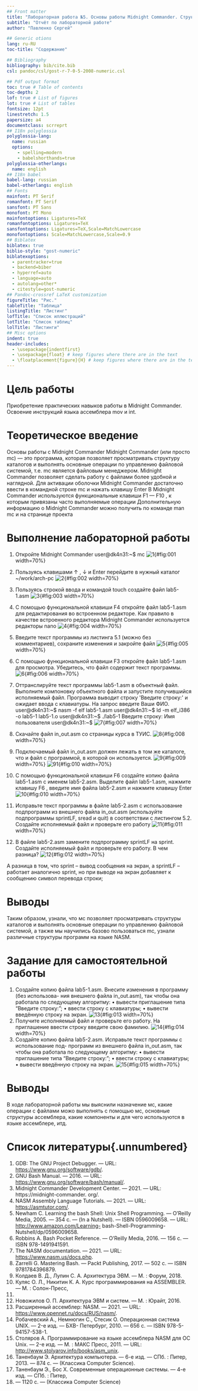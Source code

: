 ```yaml
---
## Front matter
title: "Лабораторная работа №5. Основы работы Midnight Commander. Структура программы на языке ассемблера. Системные вызовы в ОС Linux отчёта по лабораторной работе"
subtitle: "Отчёт по лабораторной работе"
author: "Павленко Сергей"

## Generic otions
lang: ru-RU
toc-title: "Содержание"

## Bibliography
bibliography: bib/cite.bib
csl: pandoc/csl/gost-r-7-0-5-2008-numeric.csl

## Pdf output format
toc: true # Table of contents
toc-depth: 2
lof: true # List of figures
lot: true # List of tables
fontsize: 12pt
linestretch: 1.5
papersize: a4
documentclass: scrreprt
## I18n polyglossia
polyglossia-lang:
  name: russian
  options:
	- spelling=modern
	- babelshorthands=true
polyglossia-otherlangs:
  name: english
## I18n babel
babel-lang: russian
babel-otherlangs: english
## Fonts
mainfont: PT Serif
romanfont: PT Serif
sansfont: PT Sans
monofont: PT Mono
mainfontoptions: Ligatures=TeX
romanfontoptions: Ligatures=TeX
sansfontoptions: Ligatures=TeX,Scale=MatchLowercase
monofontoptions: Scale=MatchLowercase,Scale=0.9
## Biblatex
biblatex: true
biblio-style: "gost-numeric"
biblatexoptions:
  - parentracker=true
  - backend=biber
  - hyperref=auto
  - language=auto
  - autolang=other*
  - citestyle=gost-numeric
## Pandoc-crossref LaTeX customization
figureTitle: "Рис."
tableTitle: "Таблица"
listingTitle: "Листинг"
lofTitle: "Список иллюстраций"
lotTitle: "Список таблиц"
lolTitle: "Листинги"
## Misc options
indent: true
header-includes:
  - \usepackage{indentfirst}
  - \usepackage{float} # keep figures where there are in the text
  - \floatplacement{figure}{H} # keep figures where there are in the text
---
```


# Цель работы

Приобретение практических навыков работы в Midnight Commander. Освоение инструкций
языка ассемблера mov и int.

# Теоретическое введение

Основы работы с Midnight Commander
Midnight Commander (или просто mc) — это программа, которая позволяет просматривать
структуру каталогов и выполнять основные операции по управлению файловой системой,
т.е. mc является файловым менеджером. Midnight Commander позволяет сделать работу с
файлами более удобной и наглядной.
Для активации оболочки Midnight Commander достаточно ввести в командной строке mc и
нажать клавишу Enter 
В Midnight Commander используются функциональные клавиши F1 — F10 , к которым
привязаны часто выполняемые операции 
Дополнительную информацию о Midnight Commander можно получить по команде man
mc и на странице проекта

# Выполнение лабораторной работы

1. Откройте Midnight Commander
user@dk4n31:~$ mc
![1](image/1.jpg){#fig:001 width=70%}

2. Пользуясь клавишами ↑ , ↓ и Enter перейдите в нужный каталог ~/work/arch-pc 
![2](image/2.jpg){#fig:002 width=70%}

3. Пользуясь строкой ввода и командой touch создайте файл lab5-1.asm
![3](image/3.jpg){#fig:003 width=70%}

4. С помощью функциональной клавиши F4 откройте файл lab5-1.asm для редактирования во встроенном редакторе. Как правило в качестве встроенного редактора Midnight Commander используется редакторы nano
![4](image/4.jpg){#fig:004 width=70%}

5. Введите текст программы из листинга 5.1 (можно без комментариев), сохраните изменения и закройте файл
![5](image/5.jpg){#fig:005 width=70%}

6. С помощью функциональной клавиши F3 откройте файл lab5-1.asm для просмотра.
Убедитесь, что файл содержит текст программы.
![6](image/6.jpg){#fig:006 width=70%}

7. Оттранслируйте текст программы lab5-1.asm в объектный файл. Выполните компоновку объектного файла и запустите получившийся исполняемый файл. Программа выводит строку 'Введите строку:' и ожидает ввода с клавиатуры. На запрос введите
Ваши ФИО.
user@dk4n31:~$ nasm -f elf lab5-1.asm
user@dk4n31:~$ ld -m elf_i386 -o lab5-1 lab5-1.o
user@dk4n31:~$ ./lab5-1
Введите строку:
Имя пользователя
user@dk4n31:~$
![7](image/7.jpg){#fig:007 width=70%}

8. Скачайте файл in_out.asm со страницы курса в ТУИС.
![8](image/8.jpg){#fig:008 width=70%}

9. Подключаемый файл in_out.asm должен лежать в том же каталоге, что и файл с программой, в которой он используется.
![9](image/9.jpg){#fig:009 width=70%}
![91](image/91.jpg){#fig:010 width=70%}

10. С помощью функциональной клавиши F6 создайте копию файла lab5-1.asm с именем lab5-2.asm. Выделите файл lab5-1.asm, нажмите клавишу F6 , введите имя файла lab5-2.asm и нажмите клавишу Enter
![10](image/10.jpg){#fig:010 width=70%}

11. Исправьте текст программы в файле lab5-2.asm с использование подпрограмм из внешнего файла in_out.asm (используйте подпрограммы sprintLF, sread и quit) в соответствии с листингом 5.2. Создайте исполняемый файл и проверьте его работу
![11](image/11.jpg){#fig:011 width=70%}

12. В файле lab5-2.asm замените подпрограмму sprintLF на sprint. Создайте исполняемый файл и проверьте его работу. В чем разница?
![12](image/12.jpg){#fig:012 width=70%}

А разница в том, что sprint – вывод сообщения на экран, а
sprintLF – работает аналогично sprint, но при выводе на экран добавляет к сообщению символ перевода строки;

# Выводы

Таким образом, узнали, что мс позволяет просматривать структуры каталогов и выполнять основные операции по управлению файловой системой, а также мы научились базово пользоваться mc, узнали различные структуры программ на языке NASM.

# Задание для самостоятельной работы

1. Создайте копию файла lab5-1.asm. Внесите изменения в программу (без использова-
ния внешнего файла in_out.asm), так чтобы она работала по следующему алгоритму:
• вывести приглашение типа “Введите строку:”;
• ввести строку с клавиатуры;
• вывести введённую строку на экран.
![13](image/13.jpg){#fig:013 width=70%}
2. Получите исполняемый файл и проверьте его работу. На приглашение ввести строку
введите свою фамилию.
![14](image/14.jpg){#fig:014 width=70%}
3. Создайте копию файла lab5-2.asm. Исправьте текст программы с использование под-
программ из внешнего файла in_out.asm, так чтобы она работала по следующему
алгоритму:
• вывести приглашение типа “Введите строку:”;
• ввести строку с клавиатуры;
• вывести введённую строку на экран.
![15](image/15.jpg){#fig:015 width=70%}

# Выводы 

В ходе лабораторной работы мы выяснили назначение мс, какие операции с файлами можо выполнять с помощью мс, основные структуры ассемблера, какие компоненты и для чего используются в языке ассемблере, итд.

# Список литературы{.unnumbered}

1. GDB: The GNU Project Debugger. — URL: https://www.gnu.org/software/gdb/.
2. GNU Bash Manual. — 2016. — URL: https://www.gnu.org/software/bash/manual/.
3. Midnight Commander Development Center. — 2021. — URL: https://midnight-commander.
org/.
4. NASM Assembly Language Tutorials. — 2021. — URL: https://asmtutor.com/.
5. Newham C. Learning the bash Shell: Unix Shell Programming. — O’Reilly Media, 2005. —
354 с. — (In a Nutshell). — ISBN 0596009658. — URL: http://www.amazon.com/Learning-
bash-Shell-Programming-Nutshell/dp/0596009658.
6. Robbins A. Bash Pocket Reference. — O’Reilly Media, 2016. — 156 с. — ISBN 978-1491941591.
7. The NASM documentation. — 2021. — URL: https://www.nasm.us/docs.php.
8. Zarrelli G. Mastering Bash. — Packt Publishing, 2017. — 502 с. — ISBN 9781784396879.
9. Колдаев В. Д., Лупин С. А. Архитектура ЭВМ. — М. : Форум, 2018.
10. Куляс О. Л., Никитин К. А. Курс программирования на ASSEMBLER. — М. : Солон-Пресс,
2017.
11. Новожилов О. П. Архитектура ЭВМ и систем. — М. : Юрайт, 2016.
12. Расширенный ассемблер: NASM. — 2021. — URL: https://www.opennet.ru/docs/RUS/nasm/.
13. Робачевский А., Немнюгин С., Стесик О. Операционная система UNIX. — 2-е изд. — БХВ-
Петербург, 2010. — 656 с. — ISBN 978-5-94157-538-1.
14. Столяров А. Программирование на языке ассемблера NASM для ОС Unix. — 2-е изд. —
М. : МАКС Пресс, 2011. — URL: http://www.stolyarov.info/books/asm_unix.
15. Таненбаум Э. Архитектура компьютера. — 6-е изд. — СПб. : Питер, 2013. — 874 с. —
(Классика Computer Science).
16. Таненбаум Э., Бос Х. Современные операционные системы. — 4-е изд. — СПб. : Питер,
2015. — 1120 с. — (Классика Computer Science)
